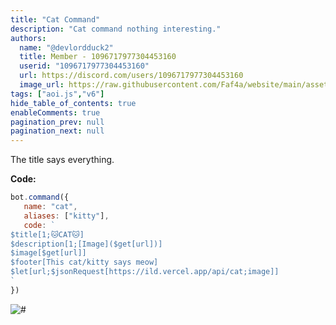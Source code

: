 ```yaml
---
title: "Cat Command"
description: "Cat command nothing interesting."
authors:
  name: "@devlordduck2"
  title: Member - 1096717977304453160
  userid: "1096717977304453160"
  url: https://discord.com/users/1096717977304453160
  image_url: https://raw.githubusercontent.com/Faf4a/website/main/assets/images/avatars/1096717977304453160.png
tags: ["aoi.js","v6"]
hide_table_of_contents: true
enableComments: true
pagination_prev: null
pagination_next: null
---
```


The title says everything.

**Code:**

```js
bot.command({
   name: "cat",
   aliases: ["kitty"],
   code: `
$title[1;🐱CAT🐱]
$description[1;[Image]($get[url])]
$image[$get[url]]
$footer[This cat/kitty says meow]
$let[url;$jsonRequest[https://ild.vercel.app/api/cat;image]]
`
})
```
![#](https://media.discordapp.net/attachments/1106869098077491200/1127304975786192966/SmartSelect_20230708_212712_Discord.jpg?width=253&height=381)
